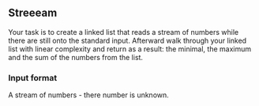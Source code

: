 ## Streeeam ##
Your task is to create a linked list that reads a stream of numbers while there are still onto the standard input.
Afterward walk through your linked list with linear complexity and return as a result: the minimal, the maximum and the sum of the numbers from the list.
### Input format ###
A stream of numbers - there number is unknown.

